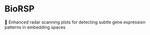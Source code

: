 # BioRSP
🧬 Enhanced radar scanning plots for detecting subtle gene expression patterns in embedding spaces

